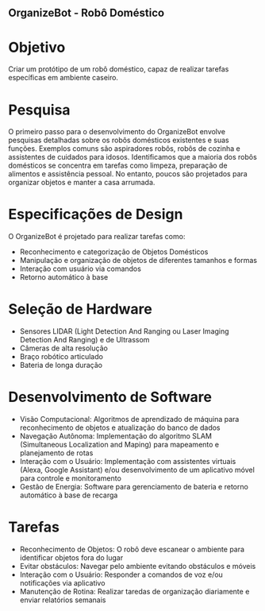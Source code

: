 ## OrganizeBot - Robô Doméstico

# Objetivo
Criar um protótipo de um robô doméstico, capaz de realizar tarefas específicas em ambiente caseiro.

# Pesquisa
O primeiro passo para o desenvolvimento do OrganizeBot envolve pesquisas detalhadas sobre os robôs domésticos 
existentes e suas funções. Exemplos comuns são aspiradores robôs, robôs de cozinha e assistentes de cuidados 
para idosos.
Identificamos que a maioria dos robôs domésticos se concentra em tarefas como limpeza, preparação de alimentos 
e assistência pessoal. No entanto, poucos são projetados para organizar objetos e manter a casa arrumada.

# Especificações de Design
O OrganizeBot é projetado para realizar tarefas como:
- Reconhecimento e categorização de Objetos Domésticos
- Manipulação e organização de objetos de diferentes tamanhos e formas
- Interação com usuário via comandos
- Retorno automático à base 

# Seleção de Hardware
- Sensores LIDAR (Light Detection And Ranging ou Laser Imaging Detection And Ranging) e de Ultrassom
- Câmeras de alta resolução
- Braço robótico articulado
- Bateria de longa duração

# Desenvolvimento de Software
- Visão Computacional: Algoritmos de aprendizado de máquina para reconhecimento de objetos e atualização do banco de dados
- Navegação Autônoma: Implementação do algoritmo SLAM (Simultaneous Localization and Maping) para mapeamento e planejamento de rotas
- Interação com o Usuário: Implementação com assistentes virtuais (Alexa, Google Assistant) e/ou desenvolvimento de um aplicativo móvel para controle e monitoramento
- Gestão de Energia: Software para gerenciamento de bateria e retorno automático à base de recarga

# Tarefas
- Reconhecimento de Objetos: O robô deve escanear o ambiente para identificar objetos fora do lugar
- Evitar obstáculos: Navegar pelo ambiente evitando obstáculos e móveis
- Interação com o Usuário: Responder a comandos de voz e/ou notificações via aplicativo
- Manutenção de Rotina: Realizar taredas de organização diariamente e enviar relatórios semanais

